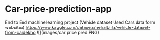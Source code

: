 # Car-price-prediction-app
End to End machine learning project (Vehicle dataset Used Cars data form websites) 
https://www.kaggle.com/datasets/nehalbirla/vehicle-dataset-from-cardekho
![](images/car price pred.PNG)
